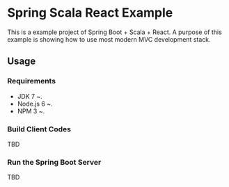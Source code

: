 # Spring Scala React Example

This is a example project of Spring Boot + Scala + React.
A purpose of this example is showing how to use most modern MVC development stack.
 
## Usage


### Requirements

* JDK 7 ~.
* Node.js 6 ~.
* NPM 3 ~.

### Build Client Codes

TBD

### Run the Spring Boot Server

TBD
